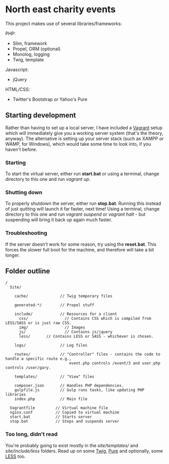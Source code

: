 # North east charity events
This project makes use of several libraries/frameworks:

PHP:
- Slim, framework
- Propel, ORM (optional)
- Monolog, logging
- Twig, template

Javascript:
- jQuery

HTML/CSS:
- Twitter's Bootstrap *or* Yahoo's Pure

## Starting development
Rather than having to set up a local server, I have included a [Vagrant](http://vagrantup.com) setup which will immediately give you a working server system (that's the theory, anyway). The alternative is setting up your server stack (such as XAMPP or WAMP, for Windows), which would take some time to look into, if you haven't before.

### Starting
To start the virtual server, either run **start.bat** or using a terminal, change directory to this one and run *vagrant up*.

### Shutting down
To properly shutdown the server, either run **stop.bat**. Running this instead of just quitting will launch it far faster, next time! Using a terminal, change directory to this one and run *vagrant suspend* or *vagrant halt* - but suspending will bring it back up again much faster.


### Troubleshooting
If the server doesn't work for some reason, try using the **reset.bat**. This forces the slower full boot for the machine, and therefore will take a bit longer.

## Folder outline
```
/
  Site/

    cache/              // Twig temporary files

    generated-*/        // Propel stuff

    include/            // Resources for a client
      css/                // Contains CSS which is compiled from LESS/SASS or is just raw CSS.
      img/                // Images
      js/                 // Contains js/jquery
      less/       // Contains LESS or SASS - whichever is chosen.

    logs/               // Log files

    routes/             // "Controller" files - contains the code to handle a specific route e.g.,
                            event.php controls /event/3 and user.php controls /user/gary.

    templates/          // "View" files

    composer.json       // Handles PHP dependencies.
    gulpfile.js         // Gulp runs tasks, like updating PHP libraries
    index.php           // Main file

  Vagrantfile         // Virtual machine file
  nginx.conf          // Copied to virtual machine
  start.bat           // Starts server
  stop.bat            // Stops and suspends server
```

### Too long, didn't read
You're probably going to exist mostly in the *site/templates/* and *site/include/less* folders.
Read up on some [Twig](http://twig.sensiolabs.org/doc/templates.html), [Pure](http://purecss.io) and optionally, some [LESS](http://lesscss.org) too.
